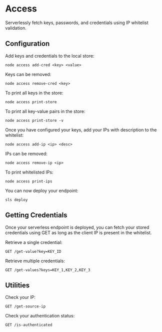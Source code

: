 # Access

Serverlessly fetch keys, passwords, and credentials using IP whitelist validation.

## Configuration

Add keys and credentials to the local store:

`node access add-cred <key> <value>`

Keys can be removed:

`node access remove-cred <key>`

To print all keys in the store:

`node access print-store`

To print all key-value pairs in the store:

`node access print-store -v`

Once you have configured your keys, add your IPs with description to the whitelist:

`node access add-ip <ip> <desc>`

IPs can be removed:

`node access remove-ip <ip>`

To print whitelisted IPs:

`node access print-ips`

You can now deploy your endpoint:

`sls deploy`

## Getting Credentials

Once your serverless endpoint is deployed, you can fetch your stored credentials using GET as long as the client IP is present in the whitelist.

Retrieve a single credential:

`GET /get-value?key=KEY_ID`

Retrieve multiple credentials:

`GET /get-values?keys=KEY_1,KEY_2,KEY_3`

## Utilities

Check your IP:

`GET /get-source-ip`

Check your authentication status:

`GET /is-authenticated`
